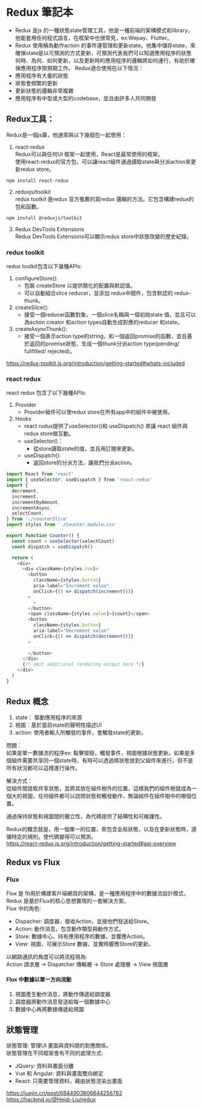 # Redux 筆記本
- Redux 是js 的一種狀態state管理工具，他是一種前端的架構模式和library，他能套用任何程式語言，在框架中也很常見，ex:Wepay、Flutter。   
- Redux 使用稱為動作action 的事件還管理和更新state。他集中儲存state，來確保state是以可預測的方式更新，可預測代表我們可以知道應用程序的狀態何時、為何、如何更新，以及更新時的應用程序的邏輯將如何運行，有助於確保應用程序按預期工作。
Redux適合使用在以下情況：
- 應用程序有大量的狀態
- 狀態會頻繁的更新
- 更新狀態的邏輯非常複雜
- 應用程序有中型或大型的codebase，並且由許多人共同開發

## Redux工具：    
Redux是一個js庫，他通常與以下幾個包一起使用：      
1. react-redux     
Redux可以與任何UI 框架一起使用，React是最常使用的框架。      
使用react-redux的官方包，可以讓react組件通過讀取state與分派action來更新redux store。   
```
npm install react-redux
```
2. reduxjs/toolkit     
redux toolkit 是redux 官方推薦的寫redux 邏輯的方法。它包含構建redux的包和函數。
```
npm install @reduxjs/toolkit
```
3. Redux DevTools Extensions        
Redux DevTools Extensions可以顯示redux store中狀態改變的歷史紀錄。

### redux toolkit
redux toolkit包含以下幾種APIs:
1. configureStore():
   - 包裝 createStore 以提供簡化的配置與默認值。
   - 可以自動組合slice reducer，並添加 redux中間件，包含默認的 redux-thunk。
2. createSlice():
   - 接受一個reducer函數對象，一個slice名稱與一個初始state 值，並且可以為action creator 和action types自動生成對應的reducer 和state。
3. createAsyncThunk():
   - 接受一個表示action type的string，和一個返回promise的函數，並且基於返回的promise狀態，生成一個thunk分派action type(pending/ fulifilled/ rejected)。

https://redux-toolkit.js.org/introduction/getting-started#whats-included
### react redux
react redux 包含了以下幾種APIs:
1. Provider
   - Provider組件可以使redux store在所有app中的組件中被使用。
2. Hooks
   - react rudux提供了useSelector()和 useDispatch() 來讓 react 組件與redux store做互動。
   - useSelector()：
     -  從store讀取state的值，並且用訂閱來更新。
   - useDispatch():
     - 返回store的分派方法，讓我們分派action。  

```javascript
import React from 'react'
import { useSelector, useDispatch } from 'react-redux'
import {
  decrement,
  increment,
  incrementByAmount,
  incrementAsync,
  selectCount,
} from './counterSlice'
import styles from './Counter.module.css'

export function Counter() {
  const count = useSelector(selectCount)
  const dispatch = useDispatch()

  return (
    <div>
      <div className={styles.row}>
        <button
          className={styles.button}
          aria-label="Increment value"
          onClick={() => dispatch(increment())}
        >
          +
        </button>
        <span className={styles.value}>{count}</span>
        <button
          className={styles.button}
          aria-label="Decrement value"
          onClick={() => dispatch(decrement())}
        >
          -
        </button>
      </div>
      {/* omit additional rendering output here */}
    </div>
  )
}
```
## Redux 概念

1. state： 驅動應用程序的來源
2. 視圖：基於當前state的聲明性描述UI
3. action: 使用者輸入所觸發的事件，會觸發state的更新。

問題：   
如果是單一數據流的程序ex: 點擊按鈕，觸發事件，視圖根據狀態更新。如果是多個組件需要共享同一個state時，有時可以透過將狀態放到父組件來進行，但不是所有狀況都可以這樣進行操作。   
   
解決方式：    
從組件間提取共享狀態，並將其放在組件樹外的位置，這樣我們的組件樹就成為一個大的視圖，任何組件都可以訪問狀態和觸發動作，無論組件在組件樹中的哪個位置。    
   
通過保持狀態和視圖間的獨立性，為代碼提供了結構性和可維護性。   
   
Redux的概念就是，用一個單一的位置，來包含全局狀態，以及在更新狀態時，遵循特定的規則，使代碼變得可以預測。     
https://react-redux.js.org/introduction/getting-started#api-overview    

## Redux vs Flux
### Flux
Flux 是 fb用於構建客戶端網頁的架構，是一種應用程序中的數據流設計模式，Redux 是基於Flux的核心思想實現的一套解決方案。   
Flux 中的角色:    

- Dispacher: 調度器，接收Action，並接他們發送給Store。
- Action: 動作消息，包含動作類型與動作方式。
- Store: 數據中心，持有應用程序的數據，並響應Action。
- View: 視圖，可展示Store 數據，並實時響應Store的更新。

以網路通訊的角度可以將流程視為:    
Action 請求層 -> Dispatcher 傳輸層 -> Store 處理層 -> View 視圖層   
#### Flux 中數據以單一方向流動
1. 視圖產生動作消息，將動作傳遞給調度器
2. 調度器將動作消息發送給每一個數據中心
3. 數據中心再將數據傳遞給視圖
## 狀態管理

狀態管理: 管理UI 畫面與資料間的對應關係。    
狀態管理在不同框架會有不同的處理方式:
- JQuery: 資料與畫面分離
- Vue 和 Angular: 資料與畫面雙向綁定
- React: 只需要管理資料，藉由狀態渲染出畫面
    

https://juejin.cn/post/6844903806644256782        
https://hackmd.io/@Heidi-Liu/redux    

